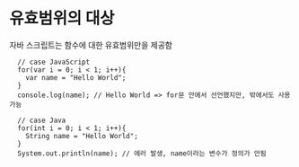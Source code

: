 # 유효범위의 대상
자바 스크립트는 함수에 대한 유효범위만을 제공함
```
  // case JavaScript
  for(var i = 0; i < 1; i++){
    var name = "Hello World";
  }
  console.log(name); // Hello World => for문 안에서 선언했지만, 밖에서도 사용 가능
```

```
  // case Java
  for(int i = 0; i < 1; i++){
    String name = "Hello World";
  }
  System.out.println(name); // 에러 발생, name이라는 변수가 정의가 안됨
```
